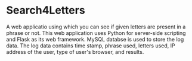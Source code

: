# Search4Letters
A web applicatio using which you can see if given letters are present in a phrase or not.
This web application uses Python for server-side scripting and Flask as its web framework.
MySQL databse is used to store the log data.
The log data contains time stamp, phrase used, letters used, IP address of the user, type of user's browser, and results.
